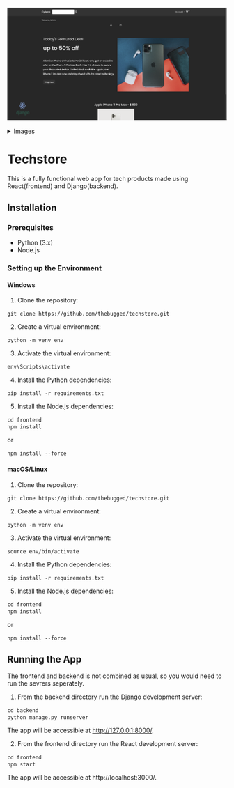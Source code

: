 
![Techstore](screenshot.png)

<details>
  <summary>Images</summary>
  <p float="left">
    <img src="images/1.png" width="30%">
    <img src="images/2.png" width="30%">
    <img src="images/3.png" width="30%">
  </p>
  <p float="left">
    <img src="images/4.png" width="30%">
    <img src="images/5.png" width="30%">
    <img src="images/6.png" width="30%">
  </p>
  <p float="left">
    <img src="images/7.png" width="30%">
    <img src="images/8.png" width="30%">
    <img src="images/9.png" width="30%">
  </p>
  <p float="left">
    <img src="images/10.png" width="30%">
    <img src="images/11.png" width="30%">
    <img src="images/12.png" width="30%">
  </p>
  <p float="left">
    <img src="images/13.png" width="30%">
    <img src="images/14.png" width="30%">
    <img src="images/15.png" width="30%">
  </p>
</details>

## 
# Techstore
This is a fully functional web app for tech products made using React(frontend) and Django(backend).


## Installation


### Prerequisites
- Python (3.x)
- Node.js

### Setting up the Environment

#### Windows
1. Clone the repository:
```shell
git clone https://github.com/thebugged/techstore.git
```

2. Create a virtual environment: 
```shell
python -m venv env
```

3. Activate the virtual environment:
```shell
env\Scripts\activate
```

4. Install the Python dependencies:
```shell
pip install -r requirements.txt
```

5. Install the Node.js dependencies:
```shell
cd frontend
npm install
```
or 
```shell
npm install --force
```


#### macOS/Linux
1. Clone the repository:
```shell
git clone https://github.com/thebugged/techstore.git
```

2. Create a virtual environment: 
```shell
python -m venv env
```

3. Activate the virtual environment:
```shell
source env/bin/activate
```

4. Install the Python dependencies:
```shell
pip install -r requirements.txt
```

5. Install the Node.js dependencies:
```shell
cd frontend
npm install
```
or 
```shell
npm install --force
```



## Running the App
The frontend and backend is not combined as usual, so you would need to run the sevrers seperately.

1. From the backend directory run the Django development server:
```shell
cd backend
python manage.py runserver
```

The app will be accessible at http://127.0.0.1:8000/.

2. From the frontend directory run the React development server:
```shell
cd frontend
npm start
```

The app will be accessible at http://localhost:3000/.
